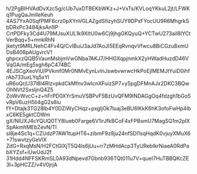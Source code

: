 h/2PgBIHVAdDvXzc5g/cUb7uxDTBEKbWKz+J+VxTs/KVLoqYKkuL2jt/LFWKq1PugQaJmlIeKeuh
4AS7YxA0SqfPMF6crz0pXYnVGLAZgdSfizyhSUY9DPxFYocUU9R6MhgrkSbDRxPc3484jksAn1lP
CrtPDFky3Cd4U79MJsuXUL1k9XItU0w6Cj9jhgGKQyuQ+YCTwU273ail8IYCtVerBqq+5+mnkRhN
jketyt9MRLNehC4Fv4Q/CvIBuiJ3aJd7AoJI5EEqRvnqvVfwcu8BiCGzu8xmUDsB408pAUgvrcV1
ghpcxzQQB5VaunMsbjmVwGNba7AKJ7/HHGXqpjnmkX2yHWadHuzdD46VVqGA/mEg5xgh6pC474BC
4EJSCgXeoViU/PVkmf0Mr0NMvEynLvlnJswbvwrwcHkPoEjlMEMJtYuiD0ihfrAb733uxLYq5xYl
uR6oQrjU37l8I4RIzvpkdCkMfnv3wIcnXFuizSP7+y5pgDFMnAJx2DKC3BQwOhNVt2SxsljnQ4Z5
ZoWvWvcC+z+hFrPD0XYrSmuVSBPvF5BzUvQFM9INDAGgOq4fdzgh1bGo5vRpV6uzH5li4gG2s6iu
fY+Dtajk3TG28Ib4Y0DZiWyCHqz+pxgljOk7luaj3eBU6lKkK6hK3ofoFwHp4lbxC6KE5gktCDWm
gX/NlUXJ4cYQUQ0TY8Iueb0Farge6V1irJfkBCoF4xFPBsmU7MagSQ1m2plXSpAkmhMEbZevN/Tl
sl8je4Sc1q+CZUdzP7AW1tupHT6+zibmF9z8ju24nfSDl1sqHqdK0vjuyXMuX6+71swvtzyGeVlX
ZdG+RxqMsN/H2FCtGlXjT5Q4ls6jUu+rr7zMHdAcp3TyURebIkrNiaeA0RdPabXYZsf+iUwUdJ2f
31Hdd4NFFSKRmSL0A93dNpevd7Gbnb936TQt011u7V+queI7HuTBBQKcZE3l+3pHCZZ/v4V0jrjA